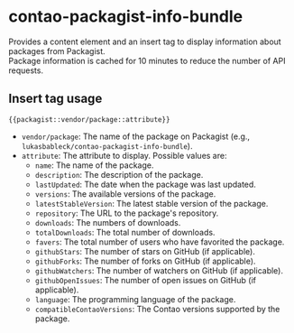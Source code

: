 # contao-packagist-info-bundle

Provides a content element and an insert tag to display information about packages from Packagist.\
Package information is cached for 10 minutes to reduce the number of API requests.

## Insert tag usage

`{{packagist::vendor/package::attribute}}`

- `vendor/package`: The name of the package on Packagist (e.g., `lukasbableck/contao-packagist-info-bundle`).
- `attribute`: The attribute to display. Possible values are:
  - `name`: The name of the package.
  - `description`: The description of the package.
  - `lastUpdated`: The date when the package was last updated.
  - `versions`: The available versions of the package.
  - `latestStableVersion`: The latest stable version of the package.
  - `repository`: The URL to the package's repository.
  - `downloads`: The numbers of downloads.
  - `totalDownloads`: The total number of downloads.
  - `favers`: The total number of users who have favorited the package.
  - `githubStars`: The number of stars on GitHub (if applicable).
  - `githubForks`: The number of forks on GitHub (if applicable).
  - `githubWatchers`: The number of watchers on GitHub (if applicable).
  - `githubOpenIssues`: The number of open issues on GitHub (if applicable).
  - `language`: The programming language of the package.
  - `compatibleContaoVersions`: The Contao versions supported by the package.
